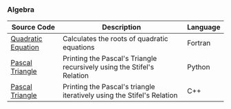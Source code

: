 ### Algebra
| Source Code | Description | Language |
| --- | --- | --- |    
|[Quadratic Equation](https://www.mycompiler.io/view/Ev1vvlhcZDD)|Calculates the roots of quadratic equations|Fortran|  
|[Pascal Triangle](https://onlinegdb.com/S1MSvLfIu)|Printing the Pascal's Triangle recursively using the Stifel's Relation|Python|
|[Pascal Triangle](https://onlinegdb.com/r1Wo-LzLd)|Printing the Pascal's triangle iteratively using the Stifel's Relation|C++|
